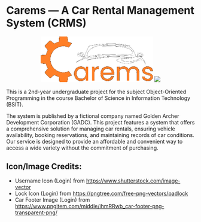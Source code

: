 # Carems — A Car Rental Management System (CRMS) 

<p align="center" style="text-align: center; margin: auto;">
  <img src="https://github.com/fraeron/carems/blob/main/img/carems_logo.png" width=300>
  <img src="https://github.com/fraeron/carems/blob/main/img/gadc_logo.png" width=300>
</p>

This is a 2nd-year undergraduate project for the subject Object-Oriented Programming in the course Bachelor of Science in Information Technology (BSIT). 

The system is published by a fictional company named Golden Archer Development Corporation (GADC). This project features a system that offers a comprehensive solution for managing car rentals, ensuring vehicle availability, booking reservations, and maintaining records of car conditions. Our service is designed to provide an affordable and convenient way to access a wide variety without the commitment of purchasing. 

## Icon/Image Credits:
- Username Icon (Login) from https://www.shutterstock.com/image-vector
- Lock Icon (Login) from https://pngtree.com/free-png-vectors/padlock
- Car Footer Image (Login) from https://www.pngitem.com/middle/ihmRRwb_car-footer-png-transparent-png/
